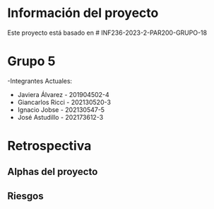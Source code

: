 # Información del proyecto
Este proyecto está basado en # INF236-2023-2-PAR200-GRUPO-18

# Grupo 5
-Integrantes Actuales: 

* Javiera Álvarez - 201904502-4
* Giancarlos Ricci - 202130520-3
* Ignacio Jobse - 202130547-5 
* José Astudillo - 202173612-3

# Retrospectiva

## Alphas del proyecto

## Riesgos 
